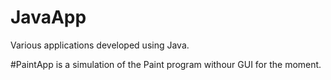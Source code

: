 # JavaApp

Various applications developed using Java.

#PaintApp
  is a simulation of the Paint program withour GUI for the moment.
